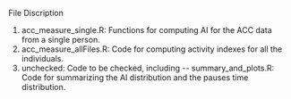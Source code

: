 File Discription

1. acc_measure_single.R: Functions for computing AI for the ACC data from a single person.
2. acc_measure_allFiles.R: Code for computing activity indexes for all the individuals.
3. unchecked: Code to be checked, including -- 
    summary_and_plots.R: Code for summarizing the AI distribution and the pauses time distribution.
